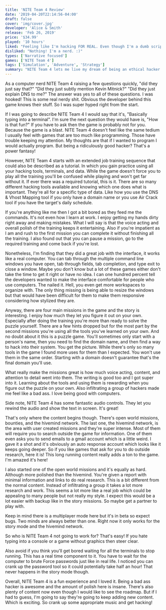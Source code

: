 ```yaml
---
title: 'NITE Team 4 Review'
date: '2019-04-20T22:14:56-04:00'
draft: false
cover: 'img/cover.jpg'
developer: 'Alice & Smith'
release: 'Feb 26, 2019'
price: '$34.99'
played: '10 hours'
liked: "Feeling like I'm hacking FOR REAL. Even though I'm a dumb script kiddie. Oh and the voice acting!"
disliked: "Nothing! I'm a nerd. :)"
types: ['Narrative focused']
games: ['NITE Team 4']
tags: ['Simulation', 'Adventure', 'Strategy']
summary: "NITE Team 4 lets me live my dream of being an ethical hacker and it's amazing. I really enjoyed everything about the game and the attention to detail is amazing. The voice acting and missions are so much fun!"
---
```


As a computer nerd NITE Team 4 raising a few questions quickly, "did they just say that?" "Did they just subtly mention Kevin Mitnick?" "Did they just explain DNS to me?" The answer was yes to all of these questions. I was hooked! This is some real nerdy shit. Obvious the developer behind this game knows their stuff. So I was super hyped right from the start.

If I was going to describe NITE Team 4 I would say that it's, "Basically typing into a terminal". I'm sure the next question they would have is, "How is that fun?" If you have to ask then the game is probably not for you. Because the game is a blast. NITE Team 4 doesn't feel like the same tedium I usually feel with games that are too much like programming. Those have trouble keeping my attention. My thoughts are that if I wanted to program I would actually program. But being a ridiculously good hacker? That's a power fantasy!

However, NITE Team 4 starts with an extended job training sequence that could also be described as a tutorial. In which you gain practice using all your hacking tools, terminals, and data. While the game doesn't force you to play all the training you'll be confused while playing and won't get far without it. If ever there was a required tutorial, this is it. There are so many different hacking tools available and knowing which one does what is important. They're all for a specific type of data. Like how you use the DNS & Vhost Mapping tool if you only have a domain name or you use Air Crack tool if you have the target's daily schedule.

If you're anything like me then I got a bit bored as they feed me the commands. It's not even how I learn at work. I enjoy getting my hands dirty right away and making mistakes. What I will say is that the voice acting and overall polish of the training keeps it entertaining. Also if you're impatient as I am and rush to the first mission you can complete it without finishing all the training. I also found out that you can pause a mission, go to the required training and come back if you're lost.

Nonetheless, I'm finding that they did a great job with the interface, it works like a real computer. You can tab through the multiple command line windows you have open, tab through fields, tab completion, and type exit to close a window. Maybe you don't know but a lot of these games either don't take the time to get it right or have no idea. I can one hundred percent tell the developers wanted to make the interface comfortable for people who use computers. The nailed it. Hell, you even get more workspaces to organize with. The only thing missing is being able to resize the windows but that would have been difficult for them to make them responsive considering how stylized they are.

Anyway, there are four main missions in the game and the story is interesting. I enjoy how much they let you figure it out on your own. Especially after doing the training you're more than ready to solve the puzzle yourself. There are a few hints dropped but for the most part by the second missions you're using all the tools you've learned on your own. And no doubt about it this is a puzzle game. You'll sometimes only start with a person's name, then you need to find the domain name, and then find a way to hack into their system. You get the picture. While there's only so many tools in the game I found more uses for them than I expected. You won't use them in the same order. Starting with a domain doesn't guarantee that's the final domain you'll use.

What really make the missions great is how much voice acting, content, and attention to detail went into them. The writing is good too and I got super into it. Learning about the tools and using them is rewarding when you figure out the puzzle on your own. Also infiltrating a group of hackers made me feel like a bad ass. I love being good with computers.

Side note, NITE Team 4 has some fantastic audio controls. They let you rewind the audio and show the text in screen. It's great!

That's only where the content begins though. There's open world missions, bounties, and the hivemind network. The last one, the hivemind network, is the area with user created missions and they're super intense. Most of them will require you to search outside the game for information. One of them even asks you to send emails to a gmail account which is a little weird. I gave it a shot and it's obviously an auto response account which looks like it keeps going deeper. So if you like games that ask for you to do outside research, here it is! This long running content really adds a ton to the game. I'm amazed it's here!

I also started one of the open world missions and it's equally as hard. Although more polished than the hivemind. You're given a report with minimal information and links to do real research. This is a bit different from the normal content. Instead of infiltrating a group it takes a lot more research and work. This seems a lot more like a real job which could be appealing to many people but not really my style. I expect this would be a lot easier with backup like in the story missions. So maybe get a partner to play with.

Keep in mind there is a multiplayer mode here but it's in beta so expect bugs. Two minds are always better than one. Right now it only works for the story mode and the hivemind network.

So who is NITE Team 4 not going to work for? That's easy! If you hate typing into a console or a game without graphics then steer clear.

Also avoid if you think you'll get bored waiting for all the terminals to stop running. This has a real time component to it. You have to wait for the computer to brute Force passwords just like in real life. I noticed you can crank up the password tool so it could potentially take half an hour! That never happens in the story mode though.

Overall, NITE Team 4 is a fun experience and I loved it. Being a bad ass hacker is awesome and the amount of polish here is insane. There's also plenty of content now even though I would like to see the roadmap. But if I had to guess, I'm going to say they're going to keep adding new content. Which is exciting. So crank up some appropriate music and get hacking!
